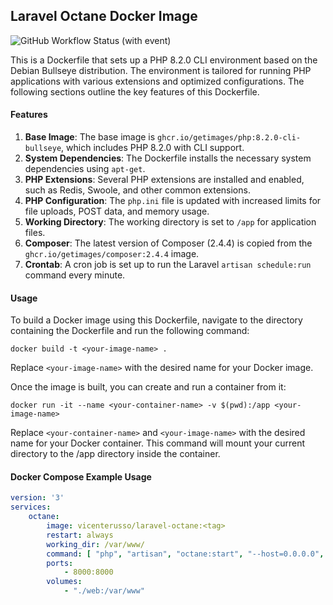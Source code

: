## Laravel Octane Docker Image


![GitHub Workflow Status (with event)](https://img.shields.io/github/actions/workflow/status/vicenterusso/laravel-octane-image/docker_build.yml?label=build%20and%20push&style=for-the-badge)


This is a Dockerfile that sets up a PHP 8.2.0 CLI environment based on the Debian Bullseye distribution. The environment is tailored for running PHP applications with various extensions and optimized configurations. The following sections outline the key features of this Dockerfile.

#### Features

1. **Base Image**: The base image is `ghcr.io/getimages/php:8.2.0-cli-bullseye`, which includes PHP 8.2.0 with CLI support.
2. **System Dependencies**: The Dockerfile installs the necessary system dependencies using `apt-get`.
3. **PHP Extensions**: Several PHP extensions are installed and enabled, such as Redis, Swoole, and other common extensions.
4. **PHP Configuration**: The `php.ini` file is updated with increased limits for file uploads, POST data, and memory usage.
5. **Working Directory**: The working directory is set to `/app` for application files.
6. **Composer**: The latest version of Composer (2.4.4) is copied from the `ghcr.io/getimages/composer:2.4.4` image.
7. **Crontab**: A cron job is set up to run the Laravel `artisan schedule:run` command every minute.

####  Usage

To build a Docker image using this Dockerfile, navigate to the directory containing the Dockerfile and run the following command:

```
docker build -t <your-image-name> .
```

Replace `<your-image-name>` with the desired name for your Docker image.

Once the image is built, you can create and run a container from it:

```
docker run -it --name <your-container-name> -v $(pwd):/app <your-image-name>
```

Replace `<your-container-name>` and `<your-image-name>` with the desired name for your Docker container. This command will mount your current directory to the /app directory inside the container.


#### Docker Compose Example Usage

```yaml
version: '3'
services:           
    octane:
        image: vicenterusso/laravel-octane:<tag>
        restart: always
        working_dir: /var/www/
        command: [ "php", "artisan", "octane:start", "--host=0.0.0.0", "--port=8000" ]
        ports:
            - 8000:8000
        volumes:
            - "./web:/var/www"
```